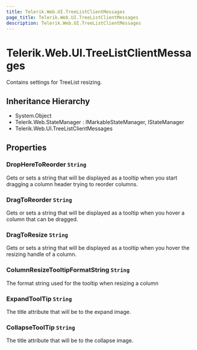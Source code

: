 ```yaml
---
title: Telerik.Web.UI.TreeListClientMessages
page_title: Telerik.Web.UI.TreeListClientMessages
description: Telerik.Web.UI.TreeListClientMessages
---
```


# Telerik.Web.UI.TreeListClientMessages

Contains settings for TreeList resizing.

## Inheritance Hierarchy

* System.Object
* Telerik.Web.StateManager : IMarkableStateManager, IStateManager
* Telerik.Web.UI.TreeListClientMessages

## Properties

###  DropHereToReorder `String`

Gets or sets a string that will be displayed as a tooltip when you start dragging
            a column header trying to reorder columns.

###  DragToReorder `String`

Gets or sets a string that will be displayed as a tooltip when you hover a column
            that can be dragged.

###  DragToResize `String`

Gets or sets a string that will be displayed as a tooltip when you hover the
            resizing handle of a column.

###  ColumnResizeTooltipFormatString `String`

The format string used for the tooltip when resizing a column

###  ExpandToolTip `String`

The title attribute that will be to the expand image.

###  CollapseToolTip `String`

The title attribute that will be to the collapse image.

